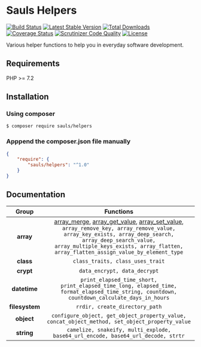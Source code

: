 # Sauls Helpers

[![Build Status](https://travis-ci.org/sauls/helpers.svg?branch=master)](https://travis-ci.org/sauls/helpers)
[![Latest Stable Version](https://poser.pugx.org/sauls/helpers/v/stable)](https://packagist.org/packages/sauls/helpers)
[![Total Downloads](https://poser.pugx.org/sauls/helpers/downloads)](https://packagist.org/packages/sauls/helpers)
[![Coverage Status](https://coveralls.io/repos/github/sauls/helpers/badge.svg?branch=master)](https://coveralls.io/github/sauls/helpers?branch=master)
[![Scrutinizer Code Quality](https://scrutinizer-ci.com/g/sauls/helpers/badges/quality-score.png?b=master)](https://scrutinizer-ci.com/g/sauls/helpers/?branch=master)
[![License](https://poser.pugx.org/sauls/helpers/license)](https://packagist.org/packages/sauls/helpers)

Various helper functions to help you in everyday software development.

## Requirements

PHP >= 7.2

## Installation

### Using composer
```bash
$ composer require sauls/helpers
```
### Apppend the composer.json file manually
```json
{
    "require": {
        "sauls/helpers": "^1.0"
    }
}
```

## Documentation

| Group | Functions |
|:--:|:---------:|
| **array** | [array_merge](/doc/array/array-merge.md), [array_get_value](/doc/array/array-get-value.md), [array_set_value](/doc/array/array-set-value.md), `array_remove_key, array_remove_value, array_key_exists, array_deep_search, array_deep_search_value, array_multiple_keys_exists, array_flatten, array_flatten_assign_value_by_element_type` |
| **class** | `class_traits, class_uses_trait` |
| **crypt** | `data_encrypt, data_decrypt` |
| **datetime** | `print_elapsed_time_short, print_elapsed_time_long, elapsed_time, format_elapsed_time_string, countdown, countdown_calculate_days_in_hours` |
| **filesystem** | `rrdir, create_directory_path` |
| **object** | `configure_object, get_object_property_value, concat_object_method, set_object_property_value` |
| **string** | `camelize, snakeify, multi_explode, base64_url_encode, base64_url_decode, strtr` |

